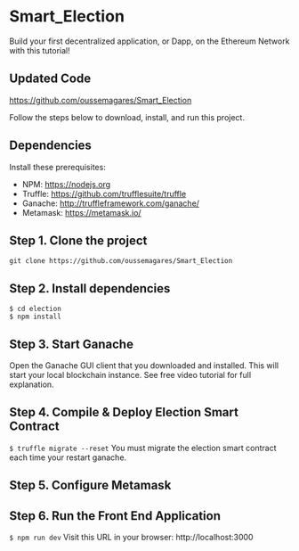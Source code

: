 
# Smart_Election
Build your first decentralized application, or Dapp, on the Ethereum Network with this tutorial!

## Updated Code
https://github.com/oussemagares/Smart_Election

Follow the steps below to download, install, and run this project.

## Dependencies
Install these prerequisites:
- NPM: https://nodejs.org
- Truffle: https://github.com/trufflesuite/truffle
- Ganache: http://truffleframework.com/ganache/
- Metamask: https://metamask.io/


## Step 1. Clone the project
`git clone https://github.com/oussemagares/Smart_Election`

## Step 2. Install dependencies
```
$ cd election
$ npm install
```
## Step 3. Start Ganache
Open the Ganache GUI client that you downloaded and installed. This will start your local blockchain instance. See free video tutorial for full explanation.


## Step 4. Compile & Deploy Election Smart Contract
`$ truffle migrate --reset`
You must migrate the election smart contract each time your restart ganache.

## Step 5. Configure Metamask


## Step 6. Run the Front End Application
`$ npm run dev`
Visit this URL in your browser: http://localhost:3000

